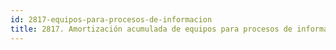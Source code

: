 ```yaml
---
id: 2817-equipos-para-procesos-de-informacion
title: 2817. Amortización acumulada de equipos para procesos de información
---
```

